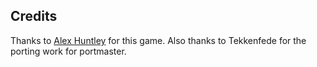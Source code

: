 ## Credits

Thanks to [Alex Huntley](https://github.com/alexhuntley/Hunt-for-the-Shadow-Rider) for this game.  Also thanks to Tekkenfede for the porting work for portmaster.

